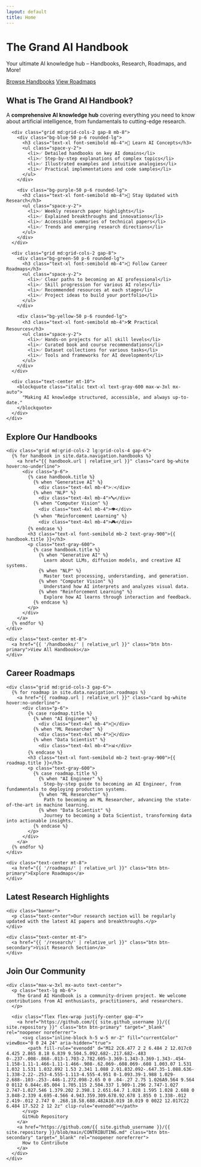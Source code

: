 ```yaml
---
layout: default
title: Home
---
```


<div class="hero mb-12 rounded-lg">
  <div class="container mx-auto px-4 py-16">
    <h1 class="text-4xl md:text-6xl font-bold mb-6">The Grand AI Handbook</h1>
    <p class="text-xl md:text-2xl mb-8 max-w-3xl mx-auto">Your ultimate AI knowledge hub – Handbooks, Research, Roadmaps, and More!</p>
    <div class="flex flex-wrap justify-center gap-4">
      <a href="{{ '/handbooks/' | relative_url }}" class="btn btn-primary px-6 py-3">Browse Handbooks</a>
      <a href="{{ '/roadmaps/' | relative_url }}" class="btn btn-secondary px-6 py-3">View Roadmaps</a>
    </div>
  </div>
</div>

<div class="container mx-auto px-4">
  <section class="mb-16">
    <h2 class="text-3xl font-bold mb-8 text-center">What is The Grand AI Handbook?</h2>
    <div class="max-w-4xl mx-auto">
      <p class="text-lg mb-6">
        A <strong>comprehensive AI knowledge hub</strong> covering everything you need to know about artificial intelligence, from fundamentals to cutting-edge research.
      </p>
      
      <div class="grid md:grid-cols-2 gap-8 mb-8">
        <div class="bg-blue-50 p-6 rounded-lg">
          <h3 class="text-xl font-semibold mb-4">🧠 Learn AI Concepts</h3>
          <ul class="space-y-2">
            <li>✅ Detailed handbooks on key AI domains</li>
            <li>✅ Step-by-step explanations of complex topics</li>
            <li>✅ Illustrated examples and intuitive analogies</li>
            <li>✅ Practical implementations and code samples</li>
          </ul>
        </div>
        
        <div class="bg-purple-50 p-6 rounded-lg">
          <h3 class="text-xl font-semibold mb-4">🔬 Stay Updated with Research</h3>
          <ul class="space-y-2">
            <li>✅ Weekly research paper highlights</li>
            <li>✅ Explained breakthroughs and innovations</li>
            <li>✅ Accessible summaries of technical papers</li>
            <li>✅ Trends and emerging research directions</li>
          </ul>
        </div>
      </div>
      
      <div class="grid md:grid-cols-2 gap-8">
        <div class="bg-green-50 p-6 rounded-lg">
          <h3 class="text-xl font-semibold mb-4">🚀 Follow Career Roadmaps</h3>
          <ul class="space-y-2">
            <li>✅ Clear paths to becoming an AI professional</li>
            <li>✅ Skill progression for various AI roles</li>
            <li>✅ Recommended resources at each stage</li>
            <li>✅ Project ideas to build your portfolio</li>
          </ul>
        </div>
        
        <div class="bg-yellow-50 p-6 rounded-lg">
          <h3 class="text-xl font-semibold mb-4">🛠️ Practical Resources</h3>
          <ul class="space-y-2">
            <li>✅ Hands-on projects for all skill levels</li>
            <li>✅ Curated book and course recommendations</li>
            <li>✅ Dataset collections for various tasks</li>
            <li>✅ Tools and frameworks for AI development</li>
          </ul>
        </div>
      </div>
      
      <div class="text-center mt-10">
        <blockquote class="italic text-xl text-gray-600 max-w-3xl mx-auto">
          "Making AI knowledge structured, accessible, and always up-to-date."
        </blockquote>
      </div>
    </div>
  </section>
  
  <section class="mb-16">
    <h2 class="text-3xl font-bold mb-8 text-center">Explore Our Handbooks</h2>
    
    <div class="grid md:grid-cols-2 lg:grid-cols-4 gap-6">
      {% for handbook in site.data.navigation.handbooks %}
        <a href="{{ handbook.url | relative_url }}" class="card bg-white hover:no-underline">
          <div class="p-6">
            {% case handbook.title %}
              {% when "Generative AI" %}
                <div class="text-4xl mb-4">💡</div>
              {% when "NLP" %}
                <div class="text-4xl mb-4">🔤</div>
              {% when "Computer Vision" %}
                <div class="text-4xl mb-4">👁️</div>
              {% when "Reinforcement Learning" %}
                <div class="text-4xl mb-4">🎮</div>
            {% endcase %}
            <h3 class="text-xl font-semibold mb-2 text-gray-900">{{ handbook.title }}</h3>
            <p class="text-gray-600">
              {% case handbook.title %}
                {% when "Generative AI" %}
                  Learn about LLMs, diffusion models, and creative AI systems.
                {% when "NLP" %}
                  Master text processing, understanding, and generation.
                {% when "Computer Vision" %}
                  Understand how AI interprets and analyzes visual data.
                {% when "Reinforcement Learning" %}
                  Explore how AI learns through interaction and feedback.
              {% endcase %}
            </p>
          </div>
        </a>
      {% endfor %}
    </div>
    
    <div class="text-center mt-8">
      <a href="{{ '/handbooks/' | relative_url }}" class="btn btn-primary">View All Handbooks</a>
    </div>
  </section>
  
  <section class="mb-16">
    <h2 class="text-3xl font-bold mb-8 text-center">Career Roadmaps</h2>
    
    <div class="grid md:grid-cols-3 gap-6">
      {% for roadmap in site.data.navigation.roadmaps %}
        <a href="{{ roadmap.url | relative_url }}" class="card bg-white hover:no-underline">
          <div class="p-6">
            {% case roadmap.title %}
              {% when "AI Engineer" %}
                <div class="text-4xl mb-4">🔧</div>
              {% when "ML Researcher" %}
                <div class="text-4xl mb-4">🔬</div>
              {% when "Data Scientist" %}
                <div class="text-4xl mb-4">📊</div>
            {% endcase %}
            <h3 class="text-xl font-semibold mb-2 text-gray-900">{{ roadmap.title }}</h3>
            <p class="text-gray-600">
              {% case roadmap.title %}
                {% when "AI Engineer" %}
                  Step-by-step guide to becoming an AI Engineer, from fundamentals to deploying production systems.
                {% when "ML Researcher" %}
                  Path to becoming an ML Researcher, advancing the state-of-the-art in machine learning.
                {% when "Data Scientist" %}
                  Journey to becoming a Data Scientist, transforming data into actionable insights.
              {% endcase %}
            </p>
          </div>
        </a>
      {% endfor %}
    </div>
    
    <div class="text-center mt-8">
      <a href="{{ '/roadmaps/' | relative_url }}" class="btn btn-primary">Explore Roadmaps</a>
    </div>
  </section>
  
  <section class="mb-16">
    <h2 class="text-3xl font-bold mb-8 text-center">Latest Research Highlights</h2>
    
    <div class="banner">
      <p class="text-center">Our research section will be regularly updated with the latest AI papers and breakthroughs.</p>
    </div>
    
    <div class="text-center mt-8">
      <a href="{{ '/research/' | relative_url }}" class="btn btn-secondary">Visit Research Section</a>
    </div>
  </section>
  
  <section>
    <h2 class="text-3xl font-bold mb-8 text-center">Join Our Community</h2>
    
    <div class="max-w-3xl mx-auto text-center">
      <p class="text-lg mb-6">
        The Grand AI Handbook is a community-driven project. We welcome contributions from AI enthusiasts, practitioners, and researchers.
      </p>
      
      <div class="flex flex-wrap justify-center gap-4">
        <a href="https://github.com/{{ site.github_username }}/{{ site.repository }}" class="btn btn-primary" target="_blank" rel="noopener noreferrer">
          <svg class="inline-block h-5 w-5 mr-2" fill="currentColor" viewBox="0 0 24 24" aria-hidden="true">
            <path fill-rule="evenodd" d="M12 2C6.477 2 2 6.484 2 12.017c0 4.425 2.865 8.18 6.839 9.504.5.092.682-.217.682-.483 0-.237-.008-.868-.013-1.703-2.782.605-3.369-1.343-3.369-1.343-.454-1.158-1.11-1.466-1.11-1.466-.908-.62.069-.608.069-.608 1.003.07 1.531 1.032 1.531 1.032.892 1.53 2.341 1.088 2.91.832.092-.647.35-1.088.636-1.338-2.22-.253-4.555-1.113-4.555-4.951 0-1.093.39-1.988 1.029-2.688-.103-.253-.446-1.272.098-2.65 0 0 .84-.27 2.75 1.026A9.564 9.564 0 0112 6.844c.85.004 1.705.115 2.504.337 1.909-1.296 2.747-1.027 2.747-1.027.546 1.379.202 2.398.1 2.651.64.7 1.028 1.595 1.028 2.688 0 3.848-2.339 4.695-4.566 4.943.359.309.678.92.678 1.855 0 1.338-.012 2.419-.012 2.747 0 .268.18.58.688.482A10.019 10.019 0 0022 12.017C22 6.484 17.522 2 12 2z" clip-rule="evenodd"></path>
          </svg>
          GitHub Repository
        </a>
        <a href="https://github.com/{{ site.github_username }}/{{ site.repository }}/blob/main/CONTRIBUTING.md" class="btn btn-secondary" target="_blank" rel="noopener noreferrer">
          How to Contribute
        </a>
      </div>
    </div>
  </section>
</div>
